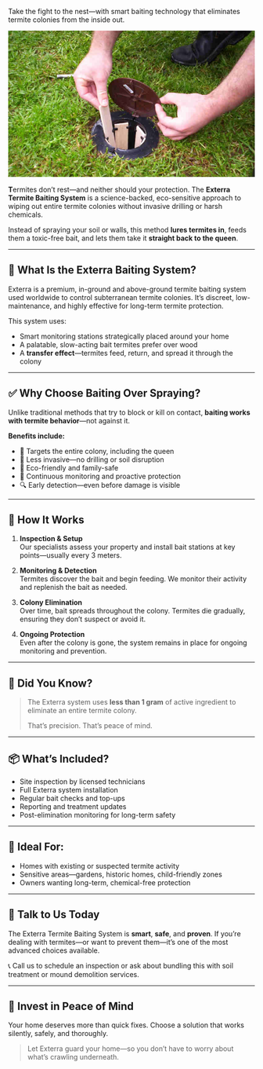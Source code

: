 Take the fight to the nest—with smart baiting technology that eliminates termite colonies from the inside out.

![Exterra Termite Bait Banner](/images/services/tpc_srvc_9.jpg)

**T**ermites don’t rest—and neither should your protection. The **Exterra Termite Baiting System** is a science-backed, eco-sensitive approach to wiping out entire termite colonies without invasive drilling or harsh chemicals.

Instead of spraying your soil or walls, this method **lures termites in**, feeds them a toxic-free bait, and lets them take it **straight back to the queen**.

---

## 🐜 What Is the Exterra Baiting System?

Exterra is a premium, in-ground and above-ground termite baiting system used worldwide to control subterranean termite colonies. It’s discreet, low-maintenance, and highly effective for long-term termite protection.

This system uses:

- Smart monitoring stations strategically placed around your home  
- A palatable, slow-acting bait termites prefer over wood  
- A **transfer effect**—termites feed, return, and spread it through the colony  

---

## ✅ Why Choose Baiting Over Spraying?

Unlike traditional methods that try to block or kill on contact, **baiting works with termite behavior**—not against it.

**Benefits include:**

- 🎯 Targets the entire colony, including the queen  
- 🧘 Less invasive—no drilling or soil disruption  
- 🍃 Eco-friendly and family-safe  
- 🔄 Continuous monitoring and proactive protection  
- 🔍 Early detection—even before damage is visible  

---

## 🔄 How It Works

1. **Inspection & Setup**  
   Our specialists assess your property and install bait stations at key points—usually every 3 meters.

2. **Monitoring & Detection**  
   Termites discover the bait and begin feeding. We monitor their activity and replenish the bait as needed.

3. **Colony Elimination**  
   Over time, bait spreads throughout the colony. Termites die gradually, ensuring they don’t suspect or avoid it.

4. **Ongoing Protection**  
   Even after the colony is gone, the system remains in place for ongoing monitoring and prevention.

---

## 🧠 Did You Know?

> The Exterra system uses **less than 1 gram** of active ingredient to eliminate an entire termite colony.  
>  
> That’s precision. That’s peace of mind.

---

## 📦 What’s Included?

- Site inspection by licensed technicians  
- Full Exterra system installation  
- Regular bait checks and top-ups  
- Reporting and treatment updates  
- Post-elimination monitoring for long-term safety  

---

## 🏡 Ideal For:

- Homes with existing or suspected termite activity  
- Sensitive areas—gardens, historic homes, child-friendly zones  
- Owners wanting long-term, chemical-free protection  

---

## 💬 Talk to Us Today

The Exterra Termite Baiting System is **smart**, **safe**, and **proven**. If you’re dealing with termites—or want to prevent them—it’s one of the most advanced choices available.

📞 Call us to schedule an inspection or ask about bundling this with soil treatment or mound demolition services.

---

## 👷 Invest in Peace of Mind

Your home deserves more than quick fixes. Choose a solution that works silently, safely, and thoroughly.

> Let Exterra guard your home—so you don’t have to worry about what’s crawling underneath.
